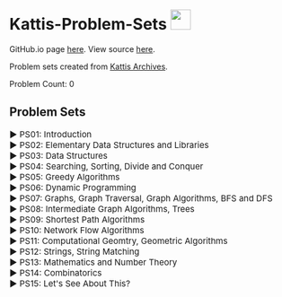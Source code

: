 # Kattis-Problem-Sets <img src="https://ia804606.us.archive.org/23/items/medium_202201/medium.png" width="36px"/>

GitHub.io page [here](https://alimuhammadasad.github.io/Kattis-Problem-Sets/). View source [here]().

<span> Problem sets created from <a href="https://open.kattis.com/">Kattis Archives</a>. </span>

<span>Problem Count: <span id="total">0</span></span>

## Problem Sets 

<div id="container">
<div class="collapsible" onclick="toggleTable('intro')">
    <span class="arrow" style="cursor:pointer; font-size:15px;">&#9658; PS01: Introduction</span>
</div>
<div id="intro" style="display:none;" >
    <table>
        <tr> <th>#</th> <th>Problems</th> <th>Comments</th> <th>Difficulty</th></tr>
        <tr> <td>1</td> <td><a href="https://open.kattis.com/problems/different" target="_blank">A Different Problem</a></td> <td>simple I/O</td> <td>easy</td></tr>
        <tr> <td>2</td> <td><a href="https://open.kattis.com/problems/cold" target="_blank">Cold-puter Science</a></td> <td>simple I/O</td> <td>easy</td></tr>
        <tr> <td>3</td> <td><a href="https://open.kattis.com/problems/server" target="_blank">Server</a></td> <td>simple I/O</td> <td>easy</td></tr>
        <tr> <td>4</td> <td><a href="https://open.kattis.com/problems/abc" target="_blank">ABC</a></td> <td>simple I/O</td> <td>easy</td></tr>
        <tr> <td>5</td> <td><a href="https://open.kattis.com/problems/bijele" target="_blank">Bijele</a></td> <td>simple I/O</td> <td>easy</td></tr>
        <tr> <td>6</td> <td><a href="https://open.kattis.com/problems/flexible" target="_blank">Flexible Spaces</a></td> <td>I/O prob + Ad Hoc</td> <td>easy-medium</td></tr>
        <tr> <td>7</td> <td><a href="https://open.kattis.com/problems/3dprinter" target="_blank">3D Printed Statues</a></td> <td>-</td> <td>esay-medium</td></tr>
        <tr> <td>8</td> <td><a href="https://open.kattis.com/problems/mandelbrot" target="_blank">Mendelbrot</a></td> <td>-</td> <td>medium</td></tr>
        <tr> <td>9</td> <td><a href="https://open.kattis.com/problems/basicprogramming1" target="_blank">Basic Programming 1</a></td> <td>-</td> <td>medium</td></tr>
        <tr> <td>10</td> <td><a href="https://open.kattis.com/problems/screen" target="_blank">Hacking the Screen</a></td> <td>Ad hoc</td> <td>medium-hard</td></tr>
        <tr> <td>11</td> <td><a href="https://open.kattis.com/problems/slidecount" target="_blank">Slide Count</a></td> <td>Ad hoc</td> <td>medium-hard</td></tr>
        <tr> <td>12</td> <td><a href="https://open.kattis.com/problems/associativeexponents" target="_blank">Associative Exponents</a></td> <td>Ad Hoc</td> <td>medium-hard</td></tr>
    </table>
</div>


<div class="collapsible" onclick="toggleTable('emds_lib')">
    <span class="arrow" style="cursor:pointer; font-size:15px;">&#9658; PS02: Elementary Data Structures and Libraries</span>
</div>
<div id="emds_lib" style="display:none">
    <table>
        <tr> <th>#</th> <th>Problems</th> <th>Comments</th> <th>Difficulty</th></tr>
        <tr><td>1</td> <td><a href="https://open.kattis.com/problems/secretmessage" target="_blank">Secret Message</a></td> <td>nested lists/matrices</td> <td>easy-medium</td></tr>
        <tr><td>2</td> <td><a href="https://open.kattis.com/problems/codetosavelives" target="_blank">Code to Save Lives</a></td> <td>elementary ds, strings, vects in c++</td> <td>easy-medium</td></tr>
        <tr><td>3</td> <td><a href="https://open.kattis.com/problems/goldbach2" target="_blank">Goldbach's Conjecture</a></td> <td>vects in c++, lists/tuples</td> <td>easy-medium</td></tr>
        <tr><td>4</td> <td><a href="https://open.kattis.com/problems/goodmorning" target="_blank">Good Morning</a></td> <td>-</td> <td>medium</td></tr>
        <tr><td>5</td> <td><a href="https://open.kattis.com/problems/deduplicatingfiles">Deduplicating Files</a></td> <td>-</td> <td>medium</td></tr>
        <tr><td>6</td> <td><a href="https://open.kattis.com/problems/guilds" target="_blank">Guilds</a></td> <td>-</td> <td>medium-hard</td></tr>
    </table>
</div>


<div class="collapsible" onclick="toggleTable('ds')">
    <span class="arrow" style="cursor:pointer; font-size:15px;">&#9658; PS03: Data Structures</span>
</div>
<div id="ds" style="display:none">
    <table>
        <tr> <th>#</th> <th>Problems</th> <th>Comments</th> <th>Difficulty</th></tr>
        <tr><td>1</td> <td><a href="https://open.kattis.com/problems/addingwords" target="_blank">Adding Words</a></td> <td>dicts in python</td> <td>medium</td></tr>
        <tr><td>2</td> <td><a href="https://open.kattis.com/problems/virtualfriends" target="_blank">Virtual Friends</a></td> <td>dicts/sets</td> <td>medium</td></tr>
        <tr><td>3</td> <td><a href="https://open.kattis.com/problems/kastenlauf" target="_blank">Kastenlauf</a></td> <td>vectors</td> <td>medium</td></tr>
        <tr><td>4</td> <td><a href="https://open.kattis.com/problems/floppy" target="_blank">Floppy Music</a></td> <td>-</td> <td>medium</td></tr>
        <tr><td>5</td> <td><a href="https://open.kattis.com/problems/honey" target="_blank">Honeycomb Walk</a></td> <td>-</td> <td>medium-hard</td></tr>
        <tr><td>6</td> <td><a href="https://open.kattis.com/problems/subseqhard" target="_blank">Counting Subsequences(hard)</a></td> <td>-</td> <td>medium-hard</td></tr>
        <tr><td>7</td> <td><a href="https://open.kattis.com/problems/cuckoo" target="_blank">Cuckoo Hashing</a></td> <td>-</td> <td>medium-hard</td></tr>
        <tr><td>8</td> <td><a href="https://open.kattis.com/problems/froshweek" target="_blank">Frosh Week</a></td> <td>Bonus?</td> <td>hard</td></tr>
    </table>
</div>


<div class="collapsible" onclick="toggleTable('ssdc')">
    <span class="arrow" style="cursor:pointer; font-size:15px;">&#9658; PS04: Searching, Sorting, Divide and Conquer</span>
</div>
<div id="ssdc" style="display:none">
    <table>
        <tr> <th>#</th> <th>Problems</th> <th>Comments</th> <th>Difficulty</th></tr>
        <tr><td>1</td> <td><a href="https://open.kattis.com/problems/sortofsorting" target="_blank">Sort of sorting</a></td> <td>-</td> <td>easy</td></tr>
        <tr><td>2</td> <td><a href="https://open.kattis.com/problems/cetiri" target="_blank">Cetiri</a></td> <td>-</td> <td>easy</td></tr>
        <tr><td>3</td> <td><a href="https://open.kattis.com/problems/busnumbers" target="_blank">Bus Numbers</a></td> <td>-</td> <td>easy-medium</td></tr>
        <tr><td>4</td> <td><a href="https://open.kattis.com/problems/touchscreenkeyboard" target="_blank">Touchscreen Keyboard</a></td> <td>-</td> <td>easy-medium</td></tr>
        <tr><td>5</td> <td><a href="https://open.kattis.com/problems/peasoup" target="_blank">Peasoup and Pancakes</a></td> <td>-</td> <td>medium</td></tr>
        <tr><td>6</td> <td><a href="https://open.kattis.com/problems/basicprogramming2" target="_blank">Basic Programming 2</a></td> <td>-</td> <td>medium</td></tr>
        <tr><td>7</td> <td><a href="https://open.kattis.com/problems/batmanacci" target="_blank">Batmanacci</a></td> <td>-</td> <td>medium</td></tr>
        <tr><td>8</td> <td><a href="https://open.kattis.com/problems/walls" target="_blank">Lifting Walls</a></td> <td>-</td> <td>medium-hard</td></tr>
        <tr><td>9</td> <td><a href="https://open.kattis.com/problems/fruitbaskets" target="_blank">Fruit Baskets</a></td> <td>-</td> <td>medium-hard</td></tr>
        <tr><td>10</td> <td><a href="https://open.kattis.com/problems/fractal2" target="_blank">Fractal</a></td> <td>-</td> <td>hard-hard</td></tr>
    </table>
</div>


<div class="collapsible" onclick="toggleTable('ga')">
    <span class="arrow" style="cursor:pointer; font-size:15px;">&#9658; PS05: Greedy Algorithms</span>
</div>
<div id="ga" style="display:none">
    <table>
        <tr> <th>#</th> <th>Problems</th> <th>Comments</th> <th>Difficulty</th></tr>
        <tr><td>1</td> <td><a href="https://open.kattis.com/problems/minimumscalar">Minimum Scalar Product</a></td> <td>simple dot product</td> <td>easy</td></tr>
    </table>
</div>


<div class="collapsible" onclick="toggleTable('dp')">
    <span class="arrow" style="cursor:pointer; font-size:15px;">&#9658; PS06: Dynamic Programming</span>
</div>
<div id="dp" style="display:none">
    <table>
        <tr> <th>#</th> <th>Problems</th> <th>Comments</th> <th>Difficulty</th></tr>
    </table>
</div>


<div class="collapsible" onclick="toggleTable('graphintro')">
    <span class="arrow" style="cursor:pointer; font-size:15px;">&#9658; PS07: Graphs, Graph Traversal, Graph Algorithms, BFS and DFS</span>
</div>
<div id="graphintro" style="display:none">
    <table>
        <tr> <th>#</th> <th>Problems</th> <th>Comments</th> <th>Difficulty</th></tr>
    </table>
</div>


<div class="collapsible" onclick="toggleTable('graphtree')">
    <span class="arrow" style="cursor:pointer; font-size:15px;">&#9658; PS08: Intermediate Graph Algorithms, Trees</span>
</div>
<div id="graphtree" style="display:none">
    <table>
        <tr> <th>#</th> <th>Problems</th> <th>Comments</th> <th>Difficulty</th></tr>
        <tr><td>1</td> <td><a href="https://open.kattis.com/problems/heap" target="_blank">Binary Heap</a></td> <td>implement max binary heap</td> <td>easy-medium</td></tr>
    </table>
</div>


<div class="collapsible" onclick="toggleTable('spa')">
    <span class="arrow" style="cursor:pointer; font-size:15px;">&#9658; PS09: Shortest Path Algorithms</span>
</div>
<div id="spa" style="display:none">
    <table>
        <tr> <th>#</th> <th>Problems</th> <th>Comments</th> <th>Difficulty</th></tr>
    </table>
</div>


<div class="collapsible" onclick="toggleTable('nfa')">
    <span class="arrow" style="cursor:pointer; font-size:15px;">&#9658; PS10: Network Flow Algorithms</span>
</div>
<div id="nfa" style="display:none">
    <table>
        <tr> <th>#</th> <th>Problems</th> <th>Comments</th> <th>Difficulty</th></tr>
    </table>
</div>


<div class="collapsible" onclick="toggleTable('cgga')">
    <span class="arrow" style="cursor:pointer; font-size:15px;">&#9658; PS11: Computational Geomtry, Geometric Algorithms</span>
</div>
<div id="cgga" style="display:none">
    <table>
        <tr> <th>#</th> <th>Problems</th> <th>Comments</th> <th>Difficulty</th></tr>
        <tr><td>1</td> <td><a href="https://open.kattis.com/problems/polygonarea" target="_blank">Polygon Area</a></td> <td>shoelace + orientation</td> <td>medium</td></tr>
    </table>
</div>


<div class="collapsible" onclick="toggleTable('strings')">
    <span class="arrow" style="cursor:pointer; font-size:15px;">&#9658; PS12: Strings, String Matching</span>
</div>
<div id="strings" style="display:none">
    <table>
        <tr> <th>#</th> <th>Problems</th> <th>Comments</th> <th>Difficulty</th></tr>
        <tr><td>1</td> <td><a href="https://open.kattis.com/problems/haypoints" target="_blank">Hay Points</a></td> <td>simple string</td> <td>easy</td></tr>
        <tr><td>2</td> <td><a href="https://open.kattis.com/problems/spehrling" target="_blank">Sperhling</a></td> <td>string manipulation + maths</td> <td>easy-medium</td></tr>
        <tr><td>3</td> <td><a href="https://open.kattis.com/problems/toilet" target="_blank">Toilet Seat</a></td> <td>string+permutation</td> <td>easy-medium</td></tr>
        <tr><td>4</td> <td><a href="https://open.kattis.com/problems/esej" target="_blank">Esej</a></td> <td>ints to random chars/strings</td> <td>medium</td></tr>
    </table>
</div>


<div class="collapsible" onclick="toggleTable('mnt')">
    <span class="arrow" style="cursor:pointer; font-size:15px;">&#9658; PS13: Mathematics and Number Theory</span>
</div>
<div id="mnt" style="display:none">
    <table>
        <tr> <th>#</th> <th>Problems</th> <th>Comments</th> <th>Difficulty</th></tr>
        <tr><td>1</td> <td><a href="https://open.kattis.com/problems/ninetynine" target="_blank">Ninety-Nine</a></td> <td>-</td> <td>easy</td></tr>
        <tr><td>2</td> <td><a href="https://open.kattis.com/problems/goldbach2" target="_blank">Goldbach's Conjecture</a></td> <td>simple maths + elementary data structures</td> <td>easy-medium</td></tr>
        <tr><td>3</td> <td><a href="https://open.kattis.com/problems/2naire" target="_blank">2naire</a></td> <td>-</td> <td>medium</td></tr>
    </table>
</div>


<div class="collapsible" onclick="toggleTable('combinatorics')">
    <span class="arrow" style="cursor:pointer; font-size:15px;">&#9658; PS14: Combinatorics</span>
</div>
<div id="combinatorics" style="display:none">
    <table>
        <tr> <th>#</th> <th>Problems</th> <th>Comments</th> <th>Difficulty</th></tr>
        <tr><td>1</td> <td><a href="https://open.kattis.com/problems/fruitbaskets" target="_blank">Fruit Baskets</a></td> <td>combinations</td> <td>medium</td></tr>
    </table>
</div>


<div class="collapsible" onclick="toggleTable('dekhte')">
    <span class="arrow" style="cursor:pointer; font-size:15px;">&#9658; PS15: Let's See About This?</span>
</div>
<div id="dekhte" style="display:none">
    <table>
        <tr> <th>#</th> <th>Problems</th> <th>Comments</th> <th>Difficulty</th></tr>
    </table>
</div>
</div>

<!-- <tr><td></td> <td><a href=""></a></td> <td></td> <td></td></tr> -->


<script>
    function toggleTable(table){
        var cont = document.getElementById(table);
        cont.style.display = cont.style.display === 'none' ? 'block' : 'none';  
    }
    function pCount(){
        var tables = document.querySelectorAll('#container table');
        var ps = 0;
        tables.forEach(function(table){
            ps += table.rows.length;
        });
        
        document.getElementById('total').textContent = ps - 15;
    }
    pCount();
</script>